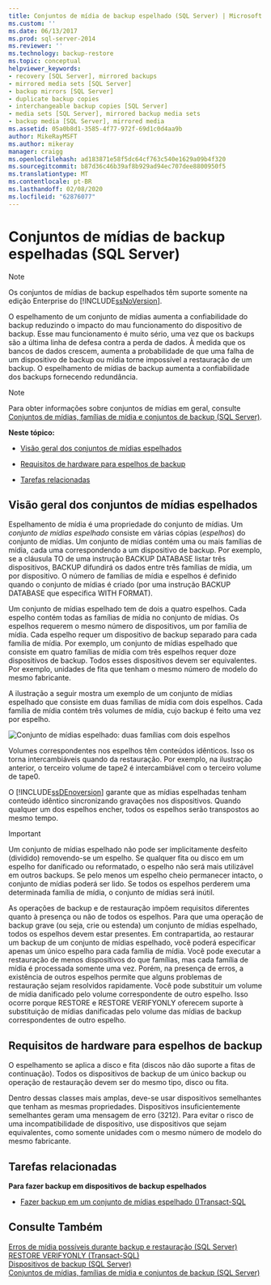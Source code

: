 ```yaml
---
title: Conjuntos de mídia de backup espelhado (SQL Server) | Microsoft Docs
ms.custom: ''
ms.date: 06/13/2017
ms.prod: sql-server-2014
ms.reviewer: ''
ms.technology: backup-restore
ms.topic: conceptual
helpviewer_keywords:
- recovery [SQL Server], mirrored backups
- mirrored media sets [SQL Server]
- backup mirrors [SQL Server]
- duplicate backup copies
- interchangeable backup copies [SQL Server]
- media sets [SQL Server], mirrored backup media sets
- backup media [SQL Server], mirrored media
ms.assetid: 05a0b8d1-3585-4f77-972f-69d1c0d4aa9b
author: MikeRayMSFT
ms.author: mikeray
manager: craigg
ms.openlocfilehash: ad183871e58f5dc64cf763c540e1629a09b4f320
ms.sourcegitcommit: b87d36c46b39af8b929ad94ec707dee8800950f5
ms.translationtype: MT
ms.contentlocale: pt-BR
ms.lasthandoff: 02/08/2020
ms.locfileid: "62876077"
---
```

# <a name="mirrored-backup-media-sets-sql-server"></a>Conjuntos de mídias de backup espelhadas (SQL Server)
    
> [!NOTE]  
>  Os conjuntos de mídias de backup espelhados têm suporte somente na edição Enterprise do [!INCLUDE[ssNoVersion](../../includes/ssnoversion-md.md)].  
  
 O espelhamento de um conjunto de mídias aumenta a confiabilidade do backup reduzindo o impacto do mau funcionamento do dispositivo de backup. Esse mau funcionamento é muito sério, uma vez que os backups são a última linha de defesa contra a perda de dados. À medida que os bancos de dados crescem, aumenta a probabilidade de que uma falha de um dispositivo de backup ou mídia torne impossível a restauração de um backup. O espelhamento de mídias de backup aumenta a confiabilidade dos backups fornecendo redundância.  
  
> [!NOTE]  
>  Para obter informações sobre conjuntos de mídias em geral, consulte [Conjuntos de mídias, famílias de mídia e conjuntos de backup &#40;SQL Server&#41;](media-sets-media-families-and-backup-sets-sql-server.md).  
  
 **Neste tópico:**  
  
-   [Visão geral dos conjuntos de mídias espelhados](#OverviewofMirroredMediaSets)  
  
-   [Requisitos de hardware para espelhos de backup](#HardwareReqs)  
  
-   [Tarefas relacionadas](#RelatedTasks)  
  
##  <a name="OverviewofMirroredMediaSets"></a>Visão geral dos conjuntos de mídias espelhados  
 Espelhamento de mídia é uma propriedade do conjunto de mídias. Um *conjunto de mídias espelhado* consiste em várias cópias (*espelhos*) do conjunto de mídias. Um conjunto de mídias contém uma ou mais famílias de mídia, cada uma correspondendo a um dispositivo de backup. Por exemplo, se a cláusula TO de uma instrução BACKUP DATABASE listar três dispositivos, BACKUP difundirá os dados entre três famílias de mídia, um por dispositivo. O número de famílias de mídia e espelhos é definido quando o conjunto de mídias é criado (por uma instrução BACKUP DATABASE que especifica WITH FORMAT).  
  
 Um conjunto de mídias espelhado tem de dois a quatro espelhos. Cada espelho contém todas as famílias de mídia no conjunto de mídias. Os espelhos requerem o mesmo número de dispositivos, um por família de mídia. Cada espelho requer um dispositivo de backup separado para cada família de mídia. Por exemplo, um conjunto de mídias espelhado que consiste em quatro famílias de mídia com três espelhos requer doze dispositivos de backup. Todos esses dispositivos devem ser equivalentes. Por exemplo, unidades de fita que tenham o mesmo número de modelo do mesmo fabricante.  
  
 A ilustração a seguir mostra um exemplo de um conjunto de mídias espelhado que consiste em duas famílias de mídia com dois espelhos. Cada família de mídia contém três volumes de mídia, cujo backup é feito uma vez por espelho.  
  
 ![Conjunto de mídias espelhado: duas famílias com dois espelhos](../../database-engine/media/bnr-backup-media-mirror.gif "Conjunto de mídias espelhado: duas famílias com dois espelhos")  
  
 Volumes correspondentes nos espelhos têm conteúdos idênticos. Isso os torna intercambiáveis quando da restauração. Por exemplo, na ilustração anterior, o terceiro volume de tape2 é intercambiável com o terceiro volume de tape0.  
  
 O [!INCLUDE[ssDEnoversion](../../includes/ssdenoversion-md.md)] garante que as mídias espelhadas tenham conteúdo idêntico sincronizando gravações nos dispositivos. Quando qualquer um dos espelhos encher, todos os espelhos serão transpostos ao mesmo tempo.  
  
> [!IMPORTANT]  
>  Um conjunto de mídias espelhado não pode ser implicitamente desfeito (dividido) removendo-se um espelho. Se qualquer fita ou disco em um espelho for danificado ou reformatado, o espelho não será mais utilizável em outros backups. Se pelo menos um espelho cheio permanecer intacto, o conjunto de mídias poderá ser lido. Se todos os espelhos perderem uma determinada família de mídia, o conjunto de mídias será inútil.  
  
 As operações de backup e de restauração impõem requisitos diferentes quanto à presença ou não de todos os espelhos. Para que uma operação de backup grave (ou seja, crie ou estenda) um conjunto de mídias espelhado, todos os espelhos devem estar presentes. Em contrapartida, ao restaurar um backup de um conjunto de mídias espelhado, você poderá especificar apenas um único espelho para cada família de mídia. Você pode executar a restauração de menos dispositivos do que famílias, mas cada família de mídia é processada somente uma vez. Porém, na presença de erros, a existência de outros espelhos permite que alguns problemas de restauração sejam resolvidos rapidamente. Você pode substituir um volume de mídia danificado pelo volume correspondente de outro espelho. Isso ocorre porque RESTORE e RESTORE VERIFYONLY oferecem suporte à substituição de mídias danificadas pelo volume das mídias de backup correspondentes de outro espelho.  
  
##  <a name="HardwareReqs"></a>Requisitos de hardware para espelhos de backup  
 O espelhamento se aplica a disco e fita (discos não dão suporte a fitas de continuação). Todos os dispositivos de backup de um único backup ou operação de restauração devem ser do mesmo tipo, disco ou fita.  
  
 Dentro dessas classes mais amplas, deve-se usar dispositivos semelhantes que tenham as mesmas propriedades. Dispositivos insuficientemente semelhantes geram uma mensagem de erro (3212). Para evitar o risco de uma incompatibilidade de dispositivo, use dispositivos que sejam equivalentes, como somente unidades com o mesmo número de modelo do mesmo fabricante.  
  
##  <a name="RelatedTasks"></a> Tarefas relacionadas  
 **Para fazer backup em dispositivos de backup espelhados**  
  
-   [Fazer backup em um conjunto de mídias espelhado &#40;&#41;Transact-SQL](back-up-to-a-mirrored-media-set-transact-sql.md)  
  
## <a name="see-also"></a>Consulte Também  
 [Erros de mídia possíveis durante backup e restauração &#40;SQL Server&#41;](possible-media-errors-during-backup-and-restore-sql-server.md)   
 [RESTORE VERIFYONLY &#40;Transact-SQL&#41;](/sql/t-sql/statements/restore-statements-verifyonly-transact-sql)   
 [Dispositivos de backup &#40;SQL Server&#41;](backup-devices-sql-server.md)   
 [Conjuntos de mídias, famílias de mídia e conjuntos de backup &#40;SQL Server&#41;](media-sets-media-families-and-backup-sets-sql-server.md)  
  
  
